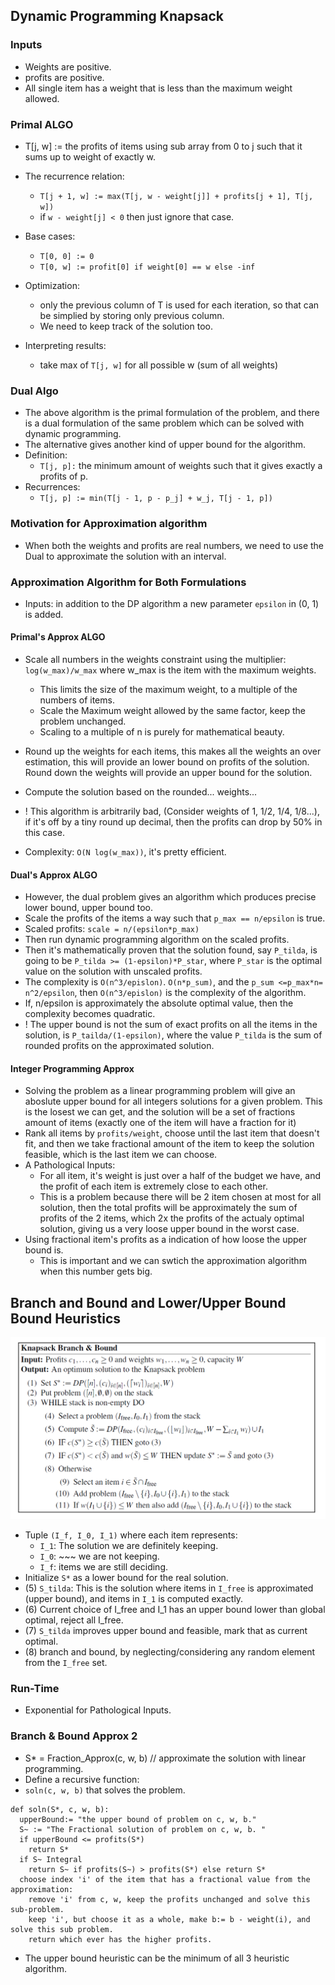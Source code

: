 ## Dynamic Programming Knapsack ##

### Inputs ###
* Weights are positive.
* profits are positive. 
* All single item has a weight that is less than the maximum weight allowed. 

### Primal ALGO ###
* T[j, w] := the profits of items using sub array from 0 to j such that it sums up to weight of exactly w. 

* The recurrence relation: 
    * `T[j + 1, w] := max(T[j, w - weight[j]] + profits[j + 1], T[j, w])`
    * if `w - weight[j] < 0` then just ignore that case. 
    
* Base cases: 
    * `T[0, 0] := 0`
    * `T[0, w] := profit[0] if weight[0] == w else -inf`
    
* Optimization: 
    * only the previous column of T is used for each iteration, so that can be simplied by storing only previous column. 
    * We need to keep track of the solution too.

* Interpreting results: 
    * take max of `T[j, w]` for all possible w (sum of all weights)

### Dual Algo ###
* The above algorithm is the primal formulation of the problem, and there is a dual formulation of the same problem which can be solved with dynamic programming. 
* The alternative gives another kind of upper bound for the algorithm.
* Definition: 
    * `T[j, p]:` the minimum amount of weights such that it gives exactly a profits of p.  
* Recurrences: 
    * `T[j, p] := min(T[j - 1, p - p_j] + w_j, T[j - 1, p])`
    
### Motivation for Approximation algorithm ### 
* When both the weights and profits are real numbers, we need to use the Dual to approximate the solution with an interval. 

 

### Approximation Algorithm for Both Formulations ###

* Inputs: in addition to the DP algorithm a new parameter `epsilon` in (0, 1) is added. 


#### Primal's Approx ALGO ####
* Scale all numbers in the weights constraint using the multiplier: `log(w_max)/w_max` where w_max is the item with the maximum weights. 
    * This limits the size of the maximum weight, to a multiple of the numbers of items. 
    * Scale the Maximum weight allowed by the same factor, keep the problem unchanged. 
    * Scaling to a multiple of n is purely for mathematical beauty. 

* Round up the weights for each items, this makes all the weights an over estimation, this will provide an lower bound on profits of the solution. Round down the weights will provide an upper bound for the solution. 

* Compute the solution based on the rounded... weights... 
* ! This algorithm is arbitrarily bad, (Consider weights of 1, 1/2, 1/4, 1/8...), if it's off by a tiny round up decimal, then the profits can drop by 50% in this case. 
* Complexity: `O(N log(w_max))`, it's pretty efficient. 

#### Dual's Approx ALGO ####
* However, the dual problem gives an algorithm which produces precise lower bound, upper bound too. 
* Scale the profits of the items a way such that `p_max == n/epsilon` is true. 
* Scaled profits: `scale = n/(epsilon*p_max)`
* Then run dynamic programming algorithm on the scaled profits. 
* Then it's mathematically proven that the solution found, say `P_tilda`, is going to be `P_tilda >= (1-epsilon)*P_star`, where `P_star` is the optimal value on the solution with unscaled profits. 
* The complexity is `O(n^3/epislon)`. `O(n*p_sum)`, and the `p_sum <=p_max*n= n^2/epsilon`, then `O(n^3/epislon)` is the complexity of the algorithm. 
* If, n/epsilon is approximately the absolute optimal value, then the complexity becomes quadratic. 
* ! The upper bound is not the sum of exact profits on all the items in the solution, is `P_tailda/(1-epsilon)`, where the value `P_tilda` is the sum of rounded profits on the approximated solution. 

#### Integer Programming Approx ####
* Solving the problem as a linear programming problem will give an aboslute upper bound for all integers solutions for a given problem. This is the losest we can get, and the solution will be a set of fractions amount of items (exactly one of the item will have a fraction for it)
* Rank all items by `profits/weight`, choose until the last item that doesn't fit, and then we take fractional amount of the item to keep the solution feasible, which is the last item we can choose. 
* A Pathological Inputs: 
    * For all item, it's weight is just over a half of the budget we have, and the profit of each item is extremely close to each other. 
    * This is a problem because there will be 2 item chosen at most for all solution, then the total profits will be approximately the sum of profits of the 2 items, which 2x the profits of the actualy optimal solution, giving us a very loose upper bound in the worst case. 
* Using fractional item's profits as a indication of how loose the upper bound is. 
    * This is important and we can swtich the approximation algorithm when this number gets big. 


## Branch and Bound and Lower/Upper Bound Bound Heuristics ##
![](img.png)
* Tuple `(I_f, I_0, I_1)` where each item represents: 
    * `I_1`: The solution we are definitely keeping. 
    * `I_0`: ~~~ we are not keeping. 
    * `I_f`: items we are still deciding. 
* Initialize `S*` as a lower bound for the real solution.
* (5) `S_tilda`: This is the solution where items in `I_free` is approximated (upper bound), and items in `I_1` is computed exactly.
* (6) Current choice of I_free and I_1 has an upper bound lower than global optimal, reject all I_free. 
* (7) `S_tilda` improves upper bound and feasible, mark that as current optimal. 
* (8) branch and bound, by neglecting/considering any random element from the `I_free` set. 

### Run-Time ###
* Exponential for Pathological Inputs. 

### Branch & Bound Approx 2 ###
* S* = Fraction_Approx(c, w, b) // approximate the solution with linear programming. 
* Define a recursive function: 
* `soln(c, w, b)` that solves the problem. 
```
def soln(S*, c, w, b): 
  upperBound:= "the upper bound of problem on c, w, b."
  S~ := "The Fractional solution of problem on c, w, b. "
  if upperBound <= profits(S*)
    return S*
  if S~ Integral 
    return S~ if profits(S~) > profits(S*) else return S*
  choose index 'i' of the item that has a fractional value from the approximation: 
    remove 'i' from c, w, keep the profits unchanged and solve this sub-problem. 
    keep 'i', but choose it as a whole, make b:= b - weight(i), and solve this sub problem. 
    return which ever has the higher profits. 
```

* The upper bound heuristic can be the minimum of all 3 heuristic algorithm. 


 